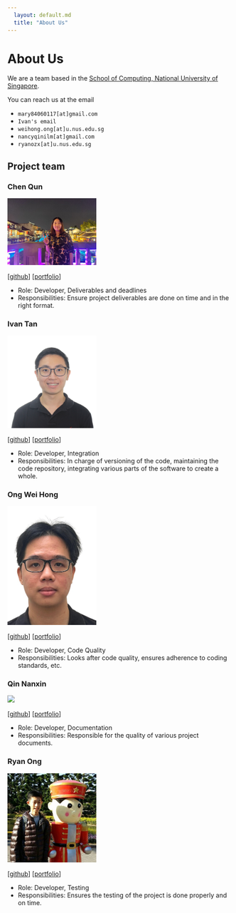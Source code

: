 ```yaml
---
  layout: default.md
  title: "About Us"
---
```


# About Us

We are a team based in the [School of Computing, National University of Singapore](http://www.comp.nus.edu.sg).

You can reach us at the email 
 - `mary84060117[at]gmail.com`
 - `Ivan's email`
 - `weihong.ong[at]u.nus.edu.sg`
 - `nancyqinilm[at]gmail.com`
 - `ryanozx[at]u.nus.edu.sg` 

## Project team

### Chen Qun

<img src="images/jean-cq.png" width="200px">

[[github](https://github.com/jean-cq)]
[[portfolio](team/jean-cq.md)]

* Role: Developer, Deliverables and deadlines
* Responsibilities: Ensure project deliverables are done on time and in the right format.
### Ivan Tan

<img src="images/ivyy-poison.png" width="200px">

[[github](http://github.com/ivyy-poison)]
[[portfolio](team/ivyy-poison.md)]

* Role: Developer, Integration
* Responsibilities: In charge of versioning of the code, maintaining the code repository, integrating various parts of the software to create a whole.

### Ong Wei Hong

<img src="images/ong-wei-hong.png" width="200px">

[[github](http://github.com/ong-wei-hong)] [[portfolio](team/ong-wei-hong.md)]

* Role: Developer, Code Quality
* Responsibilities: Looks after code quality, ensures adherence to coding standards, etc.

### Qin Nanxin

<img src="images/johndoe.png" width="200px">

[[github](http://github.com/infibeyond)]
[[portfolio](team/johndoe.md)]

* Role: Developer, Documentation
* Responsibilities: Responsible for the quality of various project documents.

### Ryan Ong

<img src="images/ryanozx.png" width="200px">

[[github](http://github.com/ryanozx)]
[[portfolio](team/ryanozx.md)]

* Role: Developer, Testing
* Responsibilities: Ensures the testing of the project is done properly and on time.
